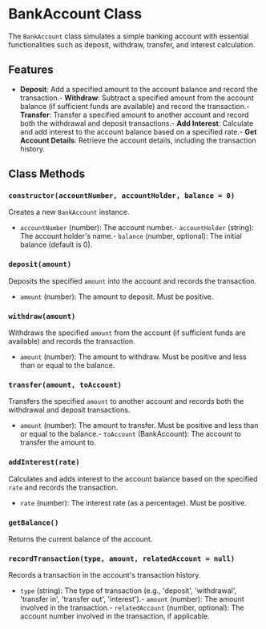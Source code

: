 # BankAccount Class
The `BankAccount` class simulates a simple banking account with essential functionalities such as deposit, withdraw, transfer, and interest calculation.
## Features
- **Deposit**: Add a specified amount to the account balance and record the transaction.- **Withdraw**: Subtract a specified amount from the account balance (if sufficient funds are available) and record the transaction.- **Transfer**: Transfer a specified amount to another account and record both the withdrawal and deposit transactions.- **Add Interest**: Calculate and add interest to the account balance based on a specified rate.- **Get Account Details**: Retrieve the account details, including the transaction history.
## Class Methods
### `constructor(accountNumber, accountHolder, balance = 0)`
Creates a new `BankAccount` instance.
- `accountNumber` (number): The account number.- `accountHolder` (string): The account holder's name.- `balance` (number, optional): The initial balance (default is 0).
### `deposit(amount)`
Deposits the specified `amount` into the account and records the transaction.
- `amount` (number): The amount to deposit. Must be positive.
### `withdraw(amount)`
Withdraws the specified `amount` from the account (if sufficient funds are available) and records the transaction.
- `amount` (number): The amount to withdraw. Must be positive and less than or equal to the balance.
### `transfer(amount, toAccount)`
Transfers the specified `amount` to another account and records both the withdrawal and deposit transactions.
- `amount` (number): The amount to transfer. Must be positive and less than or equal to the balance.- `toAccount` (BankAccount): The account to transfer the amount to.
### `addInterest(rate)`
Calculates and adds interest to the account balance based on the specified `rate` and records the transaction.
- `rate` (number): The interest rate (as a percentage). Must be positive.
### `getBalance()`
Returns the current balance of the account.
### `recordTransaction(type, amount, relatedAccount = null)`
Records a transaction in the account's transaction history.
- `type` (string): The type of transaction (e.g., 'deposit', 'withdrawal', 'transfer in', 'transfer out', 'interest').- `amount` (number): The amount involved in the transaction.- `relatedAccount` (number, optional): The account number involved in the transaction, if applicable.
